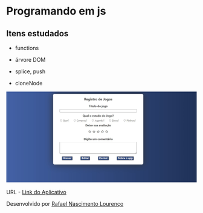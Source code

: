 # Programando em js

## Itens estudados

- functions

- árvore DOM

- splice, push

- cloneNode

![screenshot](screenshot.jpg)

URL - [Link do Aplicativo](https://rafasputnick.github.io/Trabalho-js/ "Link do Aplicativo")

Desenvolvido por [Rafael Nascimento Lourenço](https://www.linkedin.com/in/rafael-louren%C3%A7o-31212519b/ "Rafael Nascimento Lourenço")
